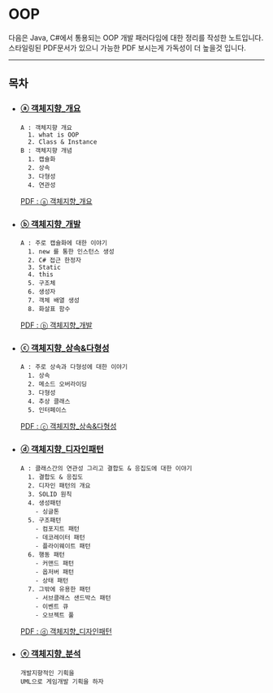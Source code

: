 # OOP
다음은 Java, C#에서 통용되는 OOP 개발 패러다임에 대한 정리를 작성한 노트입니다.
스타일링된 PDF문서가 있으니 가능한 PDF 보시는게 가독성이 더 높을것 입니다.

---

## 목차

* ### [ⓐ 객체지향_개요](./1_객체지향_개요.md)
    ```text
    A : 객체지향 개요
      1. what is OOP
      2. Class & Instance
    B : 객체지향 개념
      1. 캡슐화
      2. 상속
      3. 다형성
      4. 연관성
    ```
    [PDF : ⓐ 객체지향_개요](./1_객체지향_개요.pdf)

* ### [ⓑ 객체지향_개발](./2_객체지향_개발.md)
    ```text
    A : 주로 캡슐화에 대한 이야기
      1. new 를 통한 인스턴스 생성
      2. C# 접근 한정자
      3. Static
      4. this
      5. 구조체
      6. 생성자
      7. 객체 배열 생성
      8. 화살표 함수
    ```
    [PDF : ⓑ 객체지향_개발](./2_객체지향_개발.pdf)
    
* ### [ⓒ 객체지향_상속&다형성](./3_객체지향_상속.md)
    ```text
    A : 주로 상속과 다형성에 대한 이야기
      1. 상속
      2. 메소드 오버라이딩
      3. 다형성
      4. 추상 클래스
      5. 인터페이스
    ```
    [PDF : ⓒ 객체지향_상속&다형성](./3_객체지향_상속.pdf)

* ### [ⓓ 객체지향_디자인패턴](./4_객체지향_디자인패턴.md)
    ```text
    A : 클래스간의 연관성 그리고 결합도 & 응집도에 대한 이야기 
      1. 결합도 & 응집도
      2. 디자인 패턴의 개요
      3. SOLID 원칙
      4. 생성패턴 
        - 싱글톤
      5. 구조패턴
        - 컴포지트 패턴
        - 데코레이터 패턴
        - 플라이웨이트 패턴
      6. 행동 패턴
        - 커맨드 패턴
        - 옵저버 패턴
        - 상태 패턴
      7. 그밖에 유용한 패턴
        - 서브클래스 샌드박스 패턴
        - 이벤트 큐
        - 오브젝트 풀
    ```
    [PDF : ⓓ 객체지향_디자인패턴](./4_객체지향_디자인패턴.pdf)
    
* ### [ⓔ 객체지향_분석](./5_객체지향_UML기획.md)
    ```text
    개발지향적인 기획을 
    UML으로 게임개발 기획을 하자 
    ```
